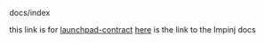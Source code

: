 docs/index

this link is for [launchpad-contract](https://legshampoo.github.io/docs/launchpad-contract)
[here](https://legshampoo.github.io/Impinj_RFID/) is the link to the Impinj docs